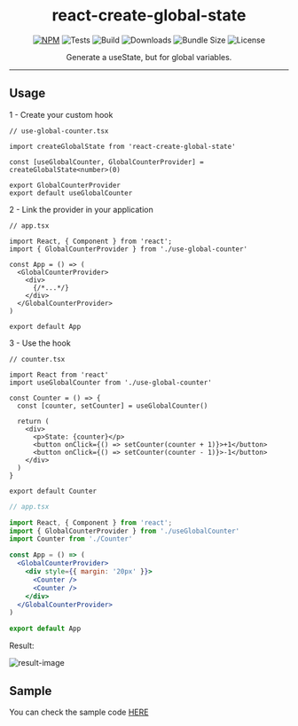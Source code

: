 <div align="center">
  <h1>react-create-global-state</h1>

  [![NPM](https://img.shields.io/npm/v/react-create-global-state.svg)](https://www.npmjs.com/package/react-create-global-state)
  ![Tests](workflows/Tests/badge.svg)
  ![Build](workflows/Build/badge.svg)
  ![Downloads](https://img.shields.io/npm/dt/react-create-global-state.svg)
  ![Bundle Size](https://img.shields.io/bundlephobia/min/react-create-global-state.svg)
  ![License](https://img.shields.io/npm/l/vanilla-enum.svg)

  <p>Generate a useState, but for global variables.</p>
</div>

---

## Usage

1 - Create your custom hook

```tsx
// use-global-counter.tsx

import createGlobalState from 'react-create-global-state'

const [useGlobalCounter, GlobalCounterProvider] = createGlobalState<number>(0)

export GlobalCounterProvider
export default useGlobalCounter
```

2 - Link the provider in your application

```tsx
// app.tsx

import React, { Component } from 'react';
import { GlobalCounterProvider } from './use-global-counter'

const App = () => (
  <GlobalCounterProvider>
    <div>
      {/*...*/}
    </div>
  </GlobalCounterProvider>
)

export default App
```

3 - Use the hook

```tsx
// counter.tsx

import React from 'react'
import useGlobalCounter from './use-global-counter'

const Counter = () => {
  const [counter, setCounter] = useGlobalCounter()

  return (
    <div>
      <p>State: {counter}</p>
      <button onClick={() => setCounter(counter + 1)}>+1</button>
      <button onClick={() => setCounter(counter - 1)}>-1</button>
    </div>
  )
}

export default Counter
```

```jsx
// app.tsx

import React, { Component } from 'react';
import { GlobalCounterProvider } from './useGlobalCounter'
import Counter from './Counter'

const App = () => (
  <GlobalCounterProvider>
    <div style={{ margin: '20px' }}>
      <Counter />
      <Counter />
    </div>
  </GlobalCounterProvider>
)

export default App
```

Result:

![result-image](docs/global-state.gif)


 ## Sample

You can check the sample code [HERE](https://github.com/benhurott/react-create-global-state-sample)

